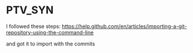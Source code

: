 # PTV_SYN


I followed these steps: 
https://help.github.com/en/articles/importing-a-git-repository-using-the-command-line

and got it to import with the commits
